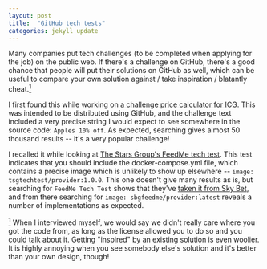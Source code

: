 ```yaml
---
layout: post
title:  "GitHub tech tests"
categories: jekyll update
---
```

Many companies put tech challenges (to be completed when applying for the job) on the public web. If there's a challenge on GitHub, there's a good chance that people will put their solutions on GitHub as well, which can be useful to compare your own solution against / take inspiration / blatantly cheat.<a href="#cheating" id="cheatingref"><sup>1</sup></a>

I first found this while working on [a challenge price calculator for ICG](https://github.com/midgleyc/challenge-price-calculator). This was intended to be distributed using GitHub, and the challenge text included a very precise string I would expect to see somewhere in the source code: `Apples 10% off`. As expected, searching gives almost 50 thousand results -- it's a very popular challenge!

I recalled it while looking at [The Stars Group's FeedMe tech test](https://github.com/thestarsgroup/feedme-tech-test). This test indicates that you should include the docker-compose.yml file, which contains a precise image which is unlikely to show up elsewhere -- `image: tsgtechtest/provider:1.0.0`. This one doesn't give many results as is, but searching for `FeedMe Tech Test` shows that they've [taken it from Sky Bet](https://github.com/skybet/feedme-tech-test), and from there searching for `image: sbgfeedme/provider:latest` reveals a number of implementations as expected.

<a id="cheating" href="#cheatingref"><sup>1</sup></a> When I interviewed myself, we would say we didn't really care where you got the code from, as long as the license allowed you to do so and you could talk about it. Getting "inspired" by an existing solution is even woolier. It is highly annoying when you see somebody else's solution and it's better than your own design, though!
